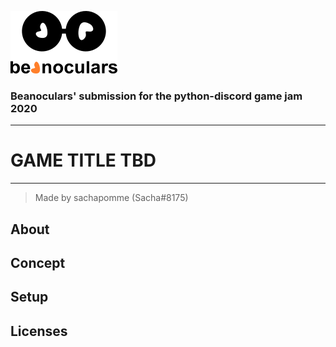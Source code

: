 ![beanoculars' logo](submission/images/icons/beanocularsMINI.png)
### Beanoculars' submission for the python-discord game jam 2020
---
# GAME TITLE TBD
---
> Made by sachapomme (Sacha#8175)

## About

## Concept

## Setup

## Licenses
